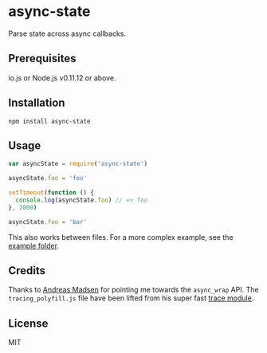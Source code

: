 # async-state

Parse state across async callbacks.

## Prerequisites

io.js or Node.js v0.11.12 or above.

## Installation

```
npm install async-state
```

## Usage

```js
var asyncState = require('async-state')

asyncState.foo = 'foo'

setTimeout(function () {
  console.log(asyncState.foo) // => foo
}, 2000)

asyncState.foo = 'bar'
```

This also works between files. For a more complex example, see the
[example folder](https://github.com/watson/async-state/master/example).

## Credits

Thanks to [Andreas Madsen](https://github.com/AndreasMadsen) for pointing me towards the `async_wrap` API. The `tracing_polyfill.js` file have been lifted from his super fast [trace module](https://github.com/AndreasMadsen/trace).

## License

MIT
